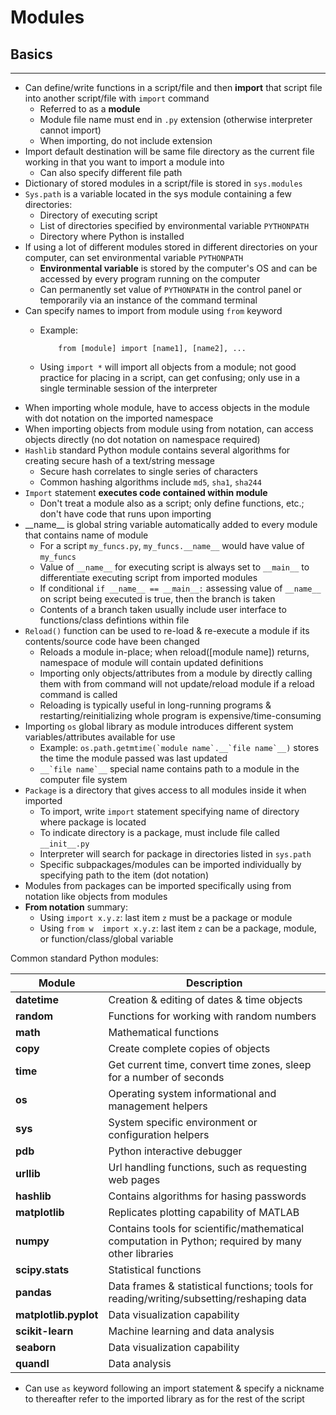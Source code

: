 # Modules

## Basics

---

- Can define/write functions in a script/file and then **import** that script file into another script/file with `import` command
  - Referred to as a **module**
  - Module file name must end in `.py` extension (otherwise interpreter cannot import)
  - When importing, do not include extension
- Import default destination will be same file directory as the current file working in that you want to import a module into
  - Can also specify different file path
- Dictionary of stored modules in a script/file is stored in `sys.modules`
- `Sys.path` is a variable located in the sys module containing a few directories:
  - Directory of executing script
  - List of directories specified by environmental variable `PYTHONPATH`
  - Directory where Python is installed
- If using a lot of different modules stored in different directories on your computer, can set environmental variable `PYTHONPATH`
  - **Environmental variable** is stored by the computer's OS and can be accessed by every program running on the computer
  - Can permanently set value of `PYTHONPATH` in the control panel or temporarily via an instance of the command terminal
- Can specify names to import from module using `from` keyword
  - Example:

            from [module] import [name1], [name2], ...

  - Using `import *` will import all objects from a module; not good practice for placing in a script, can get confusing; only use in a single terminable session of the interpreter
- When importing whole module, have to access objects in the module with dot notation on the imported namespace
- When importing objects from module using from notation, can access objects directly (no dot notation on namespace required)
- `Hashlib` standard Python module contains several algorithms for creating secure hash of a text/string message
  - Secure hash correlates to single series of characters
  - Common hashing algorithms include `md5`, `sha1`, `sha244`
- `Import` statement **executes code contained within module**
  - Don't treat a module also as a script; only define functions, etc.; don't have code that runs upon importing
- \_\_name\_\_ is global string variable automatically added to every module that contains name of module
  - For a script `my_funcs.py`, `my_funcs.__name__` would have value of `my_funcs`
  - Value of `__name__` for executing script is always set to `__main__` to differentiate executing script from imported modules
  - If conditional `if __name__ == __main__:` assessing value of `__name__` on script being executed is true, then the branch is taken
  - Contents of a branch taken usually include user interface to functions/class defintions within file
- `Reload()` function can be used to re-load & re-execute a module if its contents/source code have been changed
  - Reloads a module in-place; when reload([module name]) returns, namespace of module will contain updated definitions
  - Importing only objects/attributes from a module by directly calling them with from command will not update/reload module if a reload command is called
  - Reloading is typically useful in long-running programs & restarting/reinitializing whole program is expensive/time-consuming
- Importing `os` global library as module introduces different system variables/attributes available for use
  - Example: ``os.path.getmtime(`module name`.__`file name`__)`` stores the time the module passed was last updated
  - ``__`file name`__`` special name contains path to a module in the computer file system
- `Package` is a directory that gives access to all modules inside it when imported
  - To import, write `import` statement specifying name of directory where package is located
  - To indicate directory is a package, must include file called `__init__.py`
  - Interpreter will search for package in directories listed in `sys.path`
  - Specific subpackages/modules can be imported individually by specifying path to the item (dot notation)
- Modules from packages can be imported specifically using from notation like objects from modules
- **From notation** summary:
  - Using `import x.y.z`: last item `z` must be a package or module
  - Using `from w  import x.y.z`: last item `z` can be a package, module, or function/class/global variable

Common standard Python modules:

| **Module** | **Description** |
| --- | --- |
| **datetime** | Creation & editing of dates & time objects |
| **random** | Functions for working with random numbers |
| **math** | Mathematical functions |
| **copy** | Create complete copies of objects |
| **time** | Get current time, convert time zones, sleep for a number of seconds |
| **os** | Operating system informational and management helpers |
| **sys** | System specific environment or configuration helpers |
| **pdb** | Python interactive debugger |
| **urllib** | Url handling functions, such as requesting web pages |
| **hashlib** | Contains algorithms for hasing passwords |
| **matplotlib** | Replicates plotting capability of MATLAB |
| **numpy** | Contains tools for scientific/mathematical computation in Python; required by many other libraries |
| **scipy.stats** | Statistical functions |
| **pandas** | Data frames & statistical functions; tools for reading/writing/subsetting/reshaping data |
| **matplotlib.pyplot** | Data visualization capability |
| **scikit-learn** | Machine learning and data analysis |
| **seaborn** | Data visualization capability |
| **quandl** | Data analysis |

- Can use `as` keyword following an import statement & specify a nickname to thereafter refer to the imported library as for the rest of the script
